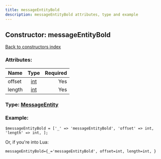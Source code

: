 ```yaml
---
title: messageEntityBold
description: messageEntityBold attributes, type and example
---
```

## Constructor: messageEntityBold  
[Back to constructors index](index.md)



### Attributes:

| Name     |    Type       | Required |
|----------|:-------------:|---------:|
|offset|[int](../types/int.md) | Yes|
|length|[int](../types/int.md) | Yes|



### Type: [MessageEntity](../types/MessageEntity.md)


### Example:

```
$messageEntityBold = ['_' => 'messageEntityBold', 'offset' => int, 'length' => int, ];
```  

Or, if you're into Lua:  


```
messageEntityBold={_='messageEntityBold', offset=int, length=int, }

```


